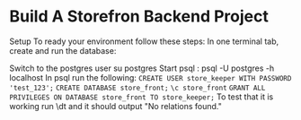 # Build A Storefron Backend Project

Setup
To ready your environment follow these steps: In one terminal tab, create and run the database:

Switch to the postgres user su postgres
Start psql : psql -U postgres -h localhost
In psql run the following:
  `CREATE USER store_keeper WITH PASSWORD 'test_123';`
  `CREATE DATABASE store_front;`
  `\c store_front`
  `GRANT ALL PRIVILEGES ON DATABASE store_front TO store_keeper;`
To test that it is working run \dt and it should output "No relations found."
